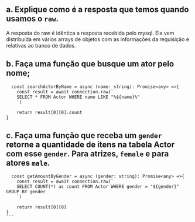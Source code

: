 ## a. Explique como é a resposta que temos quando usamos o `raw`.

A resposta do raw é idêntica a resposta recebida pelo mysql. Ela vem distribuída em vários arrays de objetos com as informações da requisição e relativas ao banco de dados.

## b. Faça uma função que busque um ator pelo nome;
```
  const searchActorByName = async (name: string): Promise<any> =>{
    const result = await connection.raw(`
    SELECT * FROM Actor WHERE name LIKE "%${name}%"
    `)

    return result[0][0].count
}
```

## c. Faça uma função que receba um `gender` retorne a quantidade de itens na tabela Actor com esse `gender`. Para atrizes, `female` e para atores `male`.

````
  const getAmountByGender = async (gender: string): Promise<any> =>{
    const result = await connection.raw(`
    SELECT COUNT(*) as count FROM Actor WHERE gender = "${gender}" GROUP BY gender
    `)

    return result[0][0]
}
```